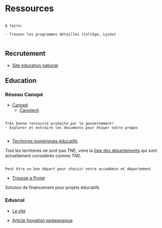 # Ressources

```{warning}

A faire:

- Trouver les programmes détaillés (Collège, Lycée)


```

## Recrutement

- [Site education national](https://recrutement.education.gouv.fr/recrutement/)

## Education

### Réseau Canopé

- [Canopé]()
    - [Canotech](https://www.canotech.fr/)
    
    
```{note}

Trés bonne ressource produite par le gouvernement!
- Explorer et extraire les documents pour étayer notre propos


```

- [Territoires numériques éducatifs](https://tne.reseau-canope.fr/)

Tout les territoires ne sont pas TNE, voire la [liste des départements](https://eduscol.education.fr/2177/les-territoires-numeriques-educatifs-tne) qui sont actuellement considérés comme TNE.

```{note}

Peut être un bon départ pour choisir notre accadémie et département

```


- [Trousse a Projet](https://trousseaprojets.fr/)

Solution de financement pour projets éducatifs


### Eduscol

- [Le site](https://eduscol.education.fr/)

- [Article Inovation pedagogique](https://eduscol.education.fr/3076/innovation-pedagogique-et-experimentation-derogatoire)